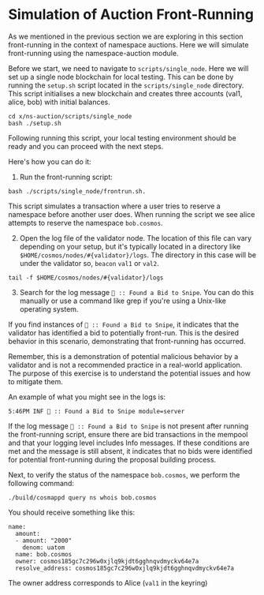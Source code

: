 # Simulation of Auction Front-Running

As we mentioned in the previous section we are exploring in this section front-running in the context of namespace auctions. Here we will simulate front-running using the namespace-auction module.

Before we start, we need to navigate to `scripts/single_node`. Here we will set up a single node blockchain for local testing. This can be done by running the `setup.sh` script located in the `scripts/single_node` directory. This script initialises a new blockchain and creates three accounts (val1, alice, bob) with initial balances.

```shell
cd x/ns-auction/scripts/single_node
bash ./setup.sh
```

Following running this script, your local testing environment should be ready and you can proceed with the next steps.

Here's how you can do it:

1. Run the front-running script: 

```shell
bash ./scripts/single_node/frontrun.sh.
``` 

This script simulates a transaction where a user tries to reserve a namespace before another user does. When running the script we see alice attempts to reserve the namespace `bob.cosmos`.

2. Open the log file of the validator node. The location of this file can vary depending on your setup, but it's typically located in a directory like `$HOME/cosmos/nodes/#{validator}/logs`. The directory in this case will be under the validator so, `beacon` `val1` or `val2`.

```shell
tail -f $HOME/cosmos/nodes/#{validator}/logs
```

3. Search for the log message `💨 :: Found a Bid to Snipe`. You can do this manually or use a command like grep if you're using a Unix-like operating system.

If you find instances of `💨 :: Found a Bid to Snipe`, it indicates that the validator has identified a bid to potentially front-run. This is the desired behavior in this scenario, demonstrating that front-running has occurred.

Remember, this is a demonstration of potential malicious behavior by a validator and is not a recommended practice in a real-world application. The purpose of this exercise is to understand the potential issues and how to mitigate them.

An example of what you might see in the logs is:

```shell
5:46PM INF 💨 :: Found a Bid to Snipe module=server
```

If the log message `💨 :: Found a Bid to Snipe` is not present after running the front-running script, ensure there are bid transactions in the mempool and that your logging level includes Info messages. If these conditions are met and the message is still absent, it indicates that no bids were identified for potential front-running during the proposal building process.

Next, to verify the status of the namespace `bob.cosmos`, we perform the following command:

```shell 
./build/cosmappd query ns whois bob.cosmos
```

You should receive something like this:

```shell
name:
  amount:
  - amount: "2000"
    denom: uatom
  name: bob.cosmos
  owner: cosmos185gc7c296w0xjlq9kjdt6gghnqvdmyckv64e7a
  resolve_address: cosmos185gc7c296w0xjlq9kjdt6gghnqvdmyckv64e7a
```

The owner address corresponds to Alice (`val1` in the keyring)

